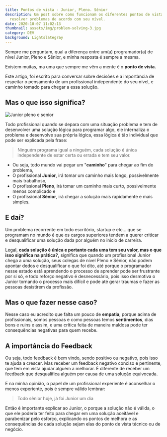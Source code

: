 ```yaml
---
title: Pontos de vista - Junior, Pleno. Sênior
description: Um post sobre como funcionam os diferentes pontos de vista para
  resolver problemas de acordo com seu nível.
date: 2020-10-07 11:02:13
thumbnail: assets/img/problem-solving-3.jpg
category: DEV
background: Lightslategray
---
```

Sempre me perguntam, qual a diferença entre um(a) programador(a) de nível Junior, Pleno e Sênior, e minha resposta é sempre a mesma.

Existem muitas, ma uma que sempre me vêm a mente é o **ponto de vista.** 

Este artigo, foi escrito para conversar sobre decisões e a importância de respeitar o pensamento de um profissional independente do seu nível, e caminho tomado para chegar a essa solução. 

## **Mas o que isso significa?**

![Junior pleno e senior](assets/img/cientista-de-dados-junior-pleno-e-senior.png "Junior pleno e senior")

Todo profissional quando se depara com uma situação problema e tem de desenvolver uma solução lógica para programar algo, ele internaliza o problema e desenvolve sua própria lógica, essa lógica é tão individual que pode ser explicada pela frase:

> Ninguém programa igual a ninguém, cada solução é única independente de estar certa ou errada e tem seu valor.

* Ou seja, todo mundo vai pegar um "**caminho**" para chegar ao fim do problema, 
* O profissional **Junior**, irá tomar um caminho mais longo, possivelmente mais trabalhoso, 
* O profissional **Pleno**, irá tomar um caminho mais curto, possivelmente menos complicado e 
* O profissional **Sênior**, irá chegar a solução mais rapidamente e mais simples. 

## E daí?

Um problema recorrente em todo escritório, startup e etc... que se programam no mundo é que os cargos superiores tendem a querer criticar e desqualificar uma solução dada por alguém no inicio de carreira. 

Legal, **cada solução é única e portanto cada uma tem seu valor, mas o que isso significa na prática?,** significa que quando um profissional Junior chega a uma solução, seus colegas de nível Pleno e Sênior, não podem apontar dedos e desqualificar o que foi dito, até porque o programador nesse estado está aprendendo  o processo de aprender pode ser frustrante por si só, e todo reforço negativo é desnecessário, pois isso desmotiva o Junior tornando o processo mais difícil e pode até gerar traumas e fazer as pessoas desistirem da profissão.

## Mas o que fazer nesse caso?

Nesse caso eu acredito que falta um pouco de **empatia**, porque acima de profissionais, somos pessoas e como pessoas temos **sentimentos**, dias bons e ruins e assim, e uma crítica feita de maneira maldosa pode ter consequências negativas para quem recebe.

## A importância do Feedback

Ou seja, todo feedback é bem vindo, sendo positivo ou negativo, pois isso te ajuda a crescer. Mas receber um feedback negativo conciso e pertinente, que tem em vista ajudar alguém a melhorar. É diferente de receber um feedback que desqualifica alguém por causa de uma solução equivocada.

E na minha opinião, o papel de um profissional experiente é aconselhar o menos experiente, pois é sempre válido lembrar:

> Todo sênior hoje, já foi Junior um dia

Então é importante explicar ao Junior, o porque a solução não é válida, o que ele poderia ter feito para chegar em uma solução aceitável e parabenizar pelo esforço, explicando os pontos de melhora e as consequências de cada solução sejam elas do ponto de vista técnico ou de negócio.